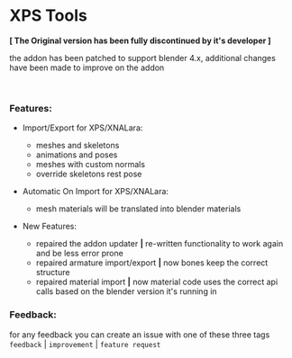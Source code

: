XPS Tools 
=========
**[ The Original version has been fully discontinued by it's developer ]**

the addon has been patched to support blender 4.x, additional changes have been made to improve on the addon

<br>

### Features:
- Import/Export for XPS/XNALara:
  - meshes and skeletons
  - animations and poses
  - meshes with custom normals
  - override skeletons rest pose

- Automatic On Import for XPS/XNALara:
  - mesh materials will be translated into blender materials

- New Features:
  - repaired the addon updater **|** re-written functionality to work again and be less error prone
  - repaired armature import/export **|** now bones keep the correct structure
  - repaired material import **|** now material code uses the correct api calls based on the blender version it's running in
  
### Feedback:
for any feedback you can create an issue with one of these three tags `feedback` | `improvement` | `feature request`
